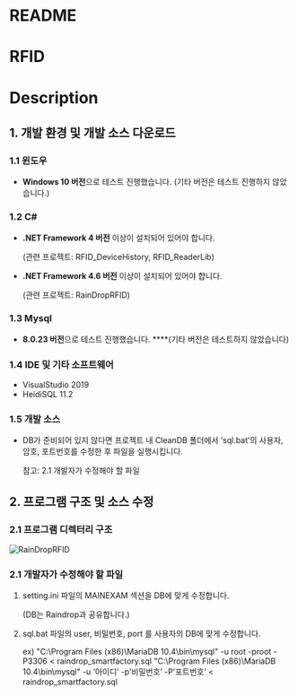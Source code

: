 # README

# RFID

# Description

## 1. 개발 환경 및 개발 소스 다운로드

### 1.1 윈도우

- **Windows 10 버전**으로 테스트 진행했습니다. (기타 버전은 테스트 진행하지 않았습니다.)

### 1.2 C#

- **.NET Framework 4 버전** 이상이 설치되어 있어야 합니다.
    
    (관련 프로젝트: RFID_DeviceHistory, RFID_ReaderLib)
    
- **.NET Framework 4.6 버전** 이상이 설치되어 있어야 합니다.
    
    (관련 프로젝트: RainDropRFID)
    

### 1.3 Mysql

- **8.0.23 버전**으로 테스트 진행했습니다. ****(기타 버전은 테스트하지 않았습니다)

### 1.4 IDE  및 기타 소프트웨어

- VisualStudio 2019
- HeidiSQL  11.2

### 1.5 개발 소스

- DB가 준비되어 있지 않다면 프로젝트 내 CleanDB 폴더에서 ‘sql.bat’의 사용자, 암호, 포트번호를 수정한 후 파일을 실행시킵니다.
    
    참고:  2.1 개발자가 수정해야 할 파일
    

## 2. 프로그램 구조 및 소스 수정

### 2.1 프로그램 디렉터리 구조

![RainDropRFID](https://user-images.githubusercontent.com/120069592/207241714-79e66807-0bce-4ad2-a058-92b323762fd1.png)


### 2.1 개발자가 수정해야 할 파일

1. setting.ini 파일의 MAINEXAM 섹션을 DB에 맞게 수정합니다.
    
    (DB는 Raindrop과 공유합니다.)
    
2. sql.bat 파일의  user, 비밀번호, port 를 사용자의 DB에 맞게 수정합니다. 
    
    ex) "C:\Program Files (x86)\MariaDB 10.4\bin\mysql" -u root -proot -P3306 < raindrop_smartfactory.sql
    "C:\Program Files (x86)\MariaDB 10.4\bin\mysql" -u ‘아이디’ -p’비밀번호’ -P’포트번호’ < raindrop_smartfactory.sql
